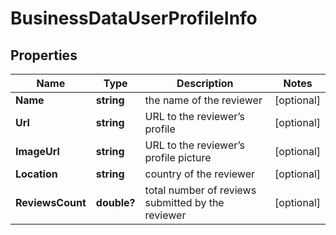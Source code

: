 # BusinessDataUserProfileInfo


## Properties

| Name | Type | Description | Notes |
|------------ | ------------- | ------------- | -------------|
**Name** | **string** | the name of the reviewer |[optional]|
**Url** | **string** | URL to the reviewer’s profile |[optional]|
**ImageUrl** | **string** | URL to the reviewer’s profile picture |[optional]|
**Location** | **string** | country of the reviewer |[optional]|
**ReviewsCount** | **double?** | total number of reviews submitted by the reviewer |[optional]|